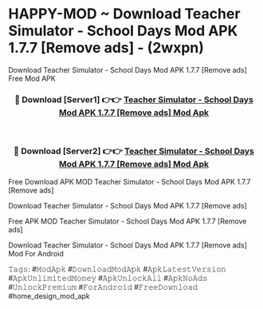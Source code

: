 # HAPPY-MOD ~ Download Teacher Simulator - School Days Mod APK 1.7.7 [Remove ads] - (2wxpn)
Download Teacher Simulator - School Days Mod APK 1.7.7 [Remove ads] Free Mod APK

<div align="center">
<h3>🔴 Download [Server1] 👉👉 <a href="https://apk-comot.site?title=Teacher_Simulator_-_School_Days_Mod_APK_1.7.7_[Remove_ads]">Teacher Simulator - School Days Mod APK 1.7.7 [Remove ads] Mod Apk</a></h3><br>

<h3>🔴 Download [Server2] 👉👉 <a href="https://apk-comot.site?title=Teacher_Simulator_-_School_Days_Mod_APK_1.7.7_[Remove_ads]">Teacher Simulator - School Days Mod APK 1.7.7 [Remove ads] Mod Apk</a></h3>
</div>


Free Download APK MOD Teacher Simulator - School Days Mod APK 1.7.7 [Remove ads]

Download Teacher Simulator - School Days Mod APK 1.7.7 [Remove ads] 

Free APK MOD Teacher Simulator - School Days Mod APK 1.7.7 [Remove ads] 

Download Teacher Simulator - School Days Mod APK 1.7.7 [Remove ads] Mod For Android

𝚃𝚊𝚐𝚜: #𝙼𝚘𝚍𝙰𝚙𝚔 #𝙳𝚘𝚠𝚗𝚕𝚘𝚊𝚍𝙼𝚘𝚍𝙰𝚙𝚔 #𝙰𝚙𝚔𝙻𝚊𝚝𝚎𝚜𝚝𝚅𝚎𝚛𝚜𝚒𝚘𝚗 #𝙰𝚙𝚔𝚄𝚗𝚕𝚒𝚖𝚒𝚝𝚎𝚍𝙼𝚘𝚗𝚎𝚢 #𝙰𝚙𝚔𝚄𝚗𝚕𝚘𝚌𝚔𝙰𝚕𝚕 #𝙰𝚙𝚔𝙽𝚘𝙰𝚍𝚜 #𝚄𝚗𝚕𝚘𝚌𝚔𝙿𝚛𝚎𝚖𝚒𝚞𝚖 #𝙵𝚘𝚛𝙰𝚗𝚍𝚛𝚘𝚒𝚍 #𝙵𝚛𝚎𝚎𝙳𝚘𝚠𝚗𝚕𝚘𝚊𝚍 #home_design_mod_apk